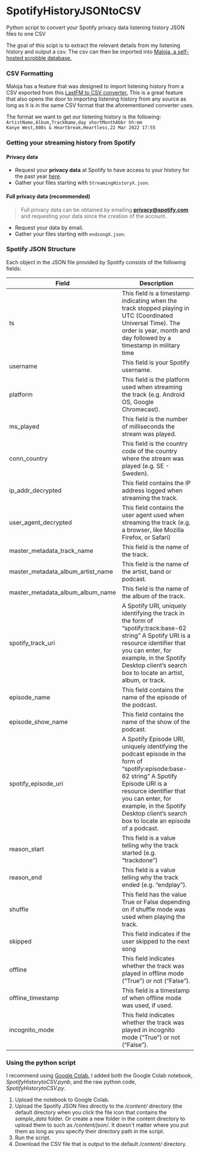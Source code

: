# SpotifyHistoryJSONtoCSV
Python script to convert your Spotify privacy data listening history JSON files to one CSV

The goal of this scipt is to extract the relevant details from my listening history and output a csv. The csv can then be imported into <a href="https://github.com/krateng/maloja">Maloja, a self-hosted scrobble database.</a>

### CSV Formatting

Maloja has a feature that was designed to import listening history from a CSV exported from this <a href="https://benjaminbenben.com/lastfm-to-csv/"> LastFM to CSV converter.</a> This is a great feature that also opens the door to importing listening history from any source as long as it is in the same CSV format that the aforementioned converter uses. 

The format we want to get our listening history is the following:
<br>`ArtistName,Album,TrackName,day shortMonthAbbr hh:mm`
<br>`Kanye West,808s & Heartbreak,Heartless,22 Mar 2022 17:55`

### Getting your streaming history from Spotify

#### Privacy data

- Request your **privacy data** at Spotify to have access to your history for the past year [here](https://www.spotify.com/us/account/privacy/).
- Gather your files starting with `StreamingHistoryX.json`.

#### Full privacy data (recommended)

> Full privacy data can be obtained by emailing **privacy@spotify.com** and requesting your data since the creation of the account.

- Request your data by email.
- Gather your files starting with `endsongX.json`.

### Spotify JSON Structure

Each object in the JSON file provided by Spotify consists of the following fields:

|Field|Description|
| --- |       --- |
|ts|This field is a timestamp indicating when the track stopped playing in UTC (Coordinated Universal Time). The order is year, month and day followed by a timestamp in military time|
|username|This field is your Spotify username.|
|platform|This field is the platform used when streaming the track (e.g. Android OS, Google Chromecast).|
|ms_played|This field is the number of milliseconds the stream was played.|
|conn_country|This field is the country code of the country where the stream was played (e.g. SE - Sweden).|
|ip_addr_decrypted|This field contains the IP address logged when streaming the track.|
|user_agent_decrypted|This field contains the user agent used when streaming the track (e.g. a browser, like Mozilla Firefox, or Safari)|
|master_metadata_track_name|This field is the name of the track.|
|master_metadata_album_artist_name|This field is the name of the artist, band or podcast.|
|master_metadata_album_album_name|This field is the name of the album of the track.|
|spotify_track_uri|A Spotify URI, uniquely identifying the track in the form of “spotify:track:base-62 string” A Spotify URI is a resource identifier that you can enter, for example, in the Spotify Desktop client’s search box to locate an artist, album, or track.|
|episode_name|This field contains the name of the episode of the podcast.|
|episode_show_name|This field contains the name of the show of the podcast.|
|spotify_episode_uri|A Spotify Episode URI, uniquely identifying the podcast episode in the form of “spotify:episode:base-62 string” A Spotify Episode URI is a resource identifier that you can enter, for example, in the Spotify Desktop client’s search box to locate an episode of a podcast.|
|reason_start|This field is a value telling why the track started (e.g. “trackdone”)|
|reason_end|This field is a value telling why the track ended (e.g. “endplay”).|
|shuffle|This field has the value True or False depending on if shuffle mode was used when playing the track.|
|skipped|This field indicates if the user skipped to the next song|
|offline|This field indicates whether the track was played in offline mode (“True”) or not (“False”).|
|offline_timestamp|This field is a timestamp of when offline mode was used, if used.|
|incognito_mode|This field indicates whether the track was played in incognito mode (“True”) or not (“False”).|

### Using the python script

I recommend using <a href="colab.research.google.com">Google Colab.</a> I added both the Google Colab notebook, *SpotifyHistorytoCSV.pynb*, and the raw python code, *SpotifyHistorytoCSV.py*.

1. Upload the notebook to Google Colab.
2. Upload the Spotify JSON files directly to the */content/* directory (the default directory when you click the file icon that contains the *sample_data*          folder. Or create a new folder in the content directory to upload them to such as */content/json/*. It doesn't matter where you put them as long as you specify their directory path in the script.
3. Run the script.
4. Download the CSV file that is output to the default */content/* directory.
